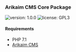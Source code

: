 ### Arikaim CMS Core Package
![version: 1.0.0](https://img.shields.io/github/release/arikaim/core.svg)
![license: GPL3](https://img.shields.io/badge/License-GPLv3-blue.svg)


#### Requirements 
  * PHP 7.1
  * [Arikaim CMS](https://github.com/arikaim/arikaim)
